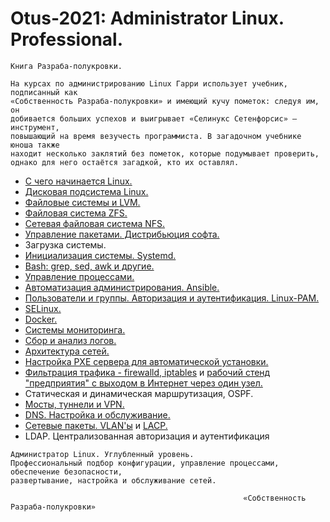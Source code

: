 # Otus-2021: Administrator Linux. Professional.

```
Книга Разраба-полукровки.

На курсах по администрированию Linux Гарри использует учебник, подписанный как 
«Собственность Разраба-полукровки» и имеющий кучу пометок: следуя им, он 
добивается больших успехов и выигрывает «Селинукс Сетенфорсис» — инструмент, 
повышающий на время везучесть программиста. В загадочном учебнике юноша также 
находит несколько заклятий без пометок, которые подумывает проверить, 
однако для него остаётся загадкой, кто их оставлял.
```

* [С чего начинается Linux.](./001.md)
* [Дисковая подсистема Linux.](./002.md)
* [Файловые системы и LVM.](./003.md)
* [Файловая система ZFS.](./004.md)
* [Сетевая файловая система NFS.](./005.md)
* [Управление пакетами. Дистрибьюция софта.](./006.md)
* Загрузка системы.
* [Инициализация системы. Systemd.](./008.md)
* [Bash: grep, sed, awk и другие.](./010.md)
* [Управление процессами.](./011.md)
* [Автоматизация администрирования. Ansible.](./014.md)
* [Пользователи и группы. Авторизация и аутентификация. Linux-PAM.](./015.md)
* [SELinux.](./017.md)
* [Docker.](./018.md)
* [Системы мониторинга.](./020.md)
* [Сбор и анализ логов.](./023.md)
* [Архитектура сетей.](./026.md)
* [Настройка PXE сервера для автоматической установки.](./027.md)
* [Фильтрация трафика - firewalld, iptables](./027_2.md) и [рабочий стенд "предприятия" с выходом в Интернет через один узел.](./0XX.md)
* Статическая и динамическая маршрутизация, OSPF.
* [Мосты, туннели и VPN.](./031.md)
* [DNS. Настройка и обслуживание.](./032.md)
* [Сетевые пакеты. VLAN'ы](./033_part1.md) и [LACP.](./033_part2.md)
* LDAP. Централизованная авторизация и аутентификация 


```
Администратор Linux. Углубленный уровень.
Профессиональный подбор конфигурации, управление процессами, обеспечение безопасности, 
развертывание, настройка и обслуживание сетей.
```

```
                                                    «Собственность Разраба-полукровки»
```
